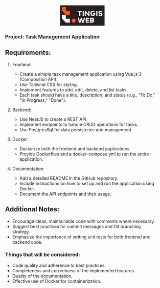 <p align="center">
  <img src="../tw-logo.png" class="sFlh5c pT0Scc" alt="Tingis Web Logo" style="max-width:501px;">
</p>

### Project: Task Management Application

## Requirements:

1. Frontend:

   - Create a simple task management application using Vue.js 3 (Composition API).
   - Use Tailwind CSS for styling.
   - Implement features to add, edit, delete, and list tasks.
   - Each task should have a title, description, and status (e.g., "To Do," "In Progress," "Done").

2. Backend:

   - Use NestJS to create a REST API.
   - Implement endpoints to handle CRUD operations for tasks.
   - Use PostgresSql for data persistence and management.

3. Docker:

   - Dockerize both the frontend and backend applications.
   - Provide Dockerfiles and a docker-compose.yml to run the entire application.

4. Documentation:
   - Add a detailed README in the GitHub repository.
   - Include instructions on how to set up and run the application using Docker.
   - Document the API endpoints and their usage.

## Additional Notes:

- Encourage clean, maintainable code with comments where necessary.
- Suggest best practices for commit messages and Git branching strategy.
- Emphasize the importance of writing unit tests for both frontend and backend code.

### Things that will be considered:

- Code quality and adherence to best practices.
- Completeness and correctness of the implemented features.
- Quality of the documentation.
- Effective use of Docker for containerization.
